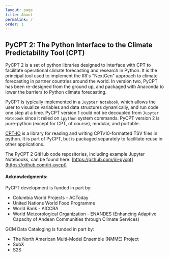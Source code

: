 ```yaml
---
layout: page
title: About
permalink: /
order: 1
---
```


## PyCPT 2: The Python Interface to the Climate Predictability Tool (CPT)

PyCPT 2 is a set of python libraries designed to interface with CPT to facilitate operational climate forecasting and research in Python. It is the principal tool used to implement the IRI's "NextGen" approach to climate forecasting in partner countries around the world. In version two, PyCPT has been re-designed from the ground up, and packaged with Anaconda to lower the barriers to Python climate forecasting. 

PyCPT is typically implemented in a ```Juypter Notebook```, which allows the user to visualize variables and data structures dynamically, and run code one step at a time. PyCPT version 1 could not be decoupled from ```Jupyter Notebook``` since it relied on ```ipython``` system commands. PyCPT version 2 is pure-python (except for CPT, of course), modular, and portable.

[CPT-IO](https://iri-pycpt.github.io/cpt-io) is a library for reading and writing CPTv10-formatted TSV files in python. It is part of PyCPT, but is packaged separately to facilitate reuse in other applications.

The PyCPT 2 GitHub code repositories, including example Jupyter Notebooks, can be found here: [https://github.com/iri-pycpt](https://github.com/iri-pycpt)

#### Acknowledgments: 

PyCPT development is funded in part by:
 - Columbia World Projects - ACToday
 - United Nations World Food Programme
 - World Bank - AICCRA
 - World Meteorological Organization - ENANDES (Enhancing Adaptive Capacity of Andean Communities through Climate Services)

GCM Data Cataloging is funded in part by: 
 - The North American Multi-Model Ensemble (NMME) Project
 - SubX
 - S2S






